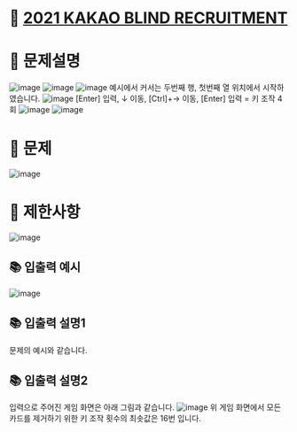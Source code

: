 # 📌 [2021 KAKAO BLIND RECRUITMENT](https://programmers.co.kr/learn/courses/30/lessons/72415?language=python3)

# 📌 문제설명
![image](https://user-images.githubusercontent.com/48740872/131595695-e66308f3-4b02-4556-9a22-43c0a7eae7df.png)
![image](https://user-images.githubusercontent.com/48740872/131595718-c5262fc3-1703-4995-a273-d8ed66496df4.png)
![image](https://user-images.githubusercontent.com/48740872/131595756-9f6e339c-d836-4e0c-9418-6dff14a45396.png)
예시에서 커서는 두번째 행, 첫번째 열 위치에서 시작하였습니다.
![image](https://user-images.githubusercontent.com/48740872/131595933-9d742137-a92b-4537-9772-a156c2d67e57.png)
[Enter] 입력, ↓ 이동, [Ctrl]+→ 이동, [Enter] 입력 = 키 조작 4회
![image](https://user-images.githubusercontent.com/48740872/131595944-be2c2bd7-0594-4ad4-8dde-2fe0f6227b91.png)
![image](https://user-images.githubusercontent.com/48740872/131595961-d1db4248-fae9-445d-a46c-de5df643aa24.png)

# 📌 문제
![image](https://user-images.githubusercontent.com/48740872/131595993-38e428e2-9c14-4e42-86c4-e2916afd8711.png)

# 📌 제한사항
![image](https://user-images.githubusercontent.com/48740872/131596000-3c3c871b-76f4-451b-9734-4c689442ed02.png)

## 📚 입출력 예시
![image](https://user-images.githubusercontent.com/48740872/131596020-3320861c-7ee0-4b93-a760-b9c6e5a5bbc2.png)

## 📚 입출력 설명1
문제의 예시와 같습니다.
## 📚 입출력 설명2
입력으로 주어진 게임 화면은 아래 그림과 같습니다.
![image](https://user-images.githubusercontent.com/48740872/131596214-a9e35ea6-a5d6-4979-8a93-a5b70605a59c.png)
위 게임 화면에서 모든 카드를 제거하기 위한 키 조작 횟수의 최솟값은 16번 입니다.

